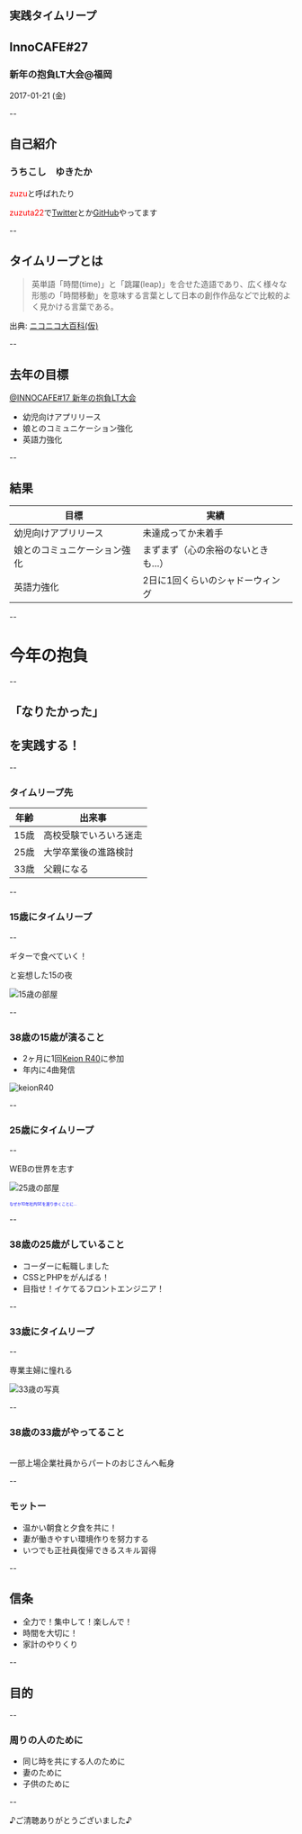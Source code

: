 # <span style="font-size: 70%;">実践タイムリープ</span>
## InnoCAFE#27
### 新年の抱負LT大会@福岡
2017-01-21 (金)

--

## 自己紹介
### うちこし　ゆきたか

<span style="color:red;">zuzu</span>と呼ばれたり

<span style="color:red;">zuzuta22</span>で[Twitter](http://twitter.com/zuzuta22)とか[GitHub](https://github.com/zuzuta22)やってます

--

## タイムリープとは

> 英単語「時間(time)」と「跳躍(leap)」を合せた造語であり、広く様々な形態の「時間移動」を意味する言葉として日本の創作作品などで比較的よく見かける言葉である。

<span style="text-align:right;">出典: [ニコニコ大百科(仮)](http://dic.nicovideo.jp/a/%E3%82%BF%E3%82%A4%E3%83%A0%E3%83%AA%E3%83%BC%E3%83%97)</span>

--
## 去年の目標
[@INNOCAFE#17 新年の抱負LT大会](https://innovator.doorkeeper.jp/events/36619)
- 幼児向けアプリリース
- 娘とのコミュニケーション強化
- 英語力強化

--

## 結果
| 目標 | 実績 |
|------|------|
|幼児向けアプリリース|未達成ってか未着手|
|娘とのコミュニケーション強化|まずまず（心の余裕のないときも…）|
|英語力強化|2日に1回くらいのシャドーウィング|


--

# 今年の抱負

--

## 「なりたかった」

## を実践する！

--

### タイムリープ先
|年齢|出来事|
|--|--|
|15歳|高校受験でいろいろ迷走|
|25歳|大学卒業後の進路検討|
|33歳|父親になる|

--

### 15歳にタイムリープ

--

ギターで食べていく！

と妄想した15の夜

![15歳の部屋](./2001_MyRoom_0003.jpg)

--

### 38歳の15歳が演ること

- 2ヶ月に1回[Keion R40](http://xn--pckl3d1a2lubxd.com/)に参加
- 年内に4曲発信

![keionR40](./keionr40.png)

--

### 25歳にタイムリープ

--

WEBの世界を志す

![25歳の部屋](./2001_MyRoom_0005.JPG)

<span style="font-size: 50%; color:blue">
なぜか10年社内SEを渡り歩くことに...
</span>

--

### 38歳の25歳がしていること

- コーダーに転職しました
- CSSとPHPをがんばる！
- 目指せ！イケてるフロントエンジニア！

--

### 33歳にタイムリープ

--

専業主婦に憧れる

![33歳の写真](./20110612-175806.jpg)

--

###  38歳の33歳がやってること

<br>
一部上場企業社員からパートのおじさんへ転身

--

### モットー
- 温かい朝食と夕食を共に！
- 妻が働きやすい環境作りを努力する
- いつでも正社員復帰できるスキル習得

--

## 信条
- 全力で！集中して！楽しんで！
- 時間を大切に！
- 家計のやりくり

--

## 目的

--

### 周りの人のために
- 同じ時を共にする人のために
- 妻のために
- 子供のために

--

♪ご清聴ありがとうございました♪
